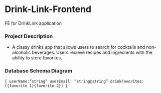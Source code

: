 # Drink-Link-Frontend
FE for DrinkLink application

### Project Description

- A classy drinks app that allows users to search for cocktails and non-alcoholic beverages. Users recieve recipes and ingredients with the ability to store favorites.  

### Database Schema Diagram

`{
userName:”string”
userEmail: “string@string”
drinkFavorites: [{favorite 1}{favorite 2}]
}`